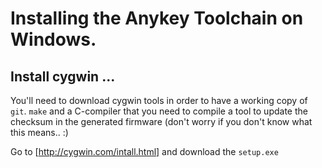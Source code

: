 # Installing the Anykey Toolchain on Windows.

## Install cygwin ...

You'll need to download cygwin tools in order to have a working copy of
`git`. `make` and a C-compiler that you need to compile a tool to update
the checksum in the generated firmware (don't worry if you don't know
what this means.. :)

Go to [http://cygwin.com/intall.html] and download the `setup.exe`
